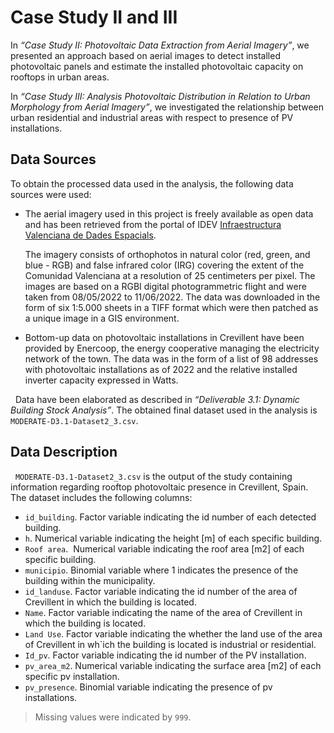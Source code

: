 # Case Study II and III

In *“Case Study II: Photovoltaic Data Extraction from Aerial Imagery”*, we presented an approach based on aerial images to detect installed photovoltaic panels and estimate the installed photovoltaic capacity on rooftops in urban areas.

In *“Case Study III: Analysis Photovoltaic Distribution in Relation to Urban Morphology from Aerial Imagery”*, we investigated the relationship between urban residential and industrial areas with respect to presence of PV installations. 

## Data Sources

To obtain the processed data used in the analysis, the following data sources were used:

- The aerial imagery used in this project is freely available as open data and has been retrieved from the portal of IDEV [Infraestructura Valenciana de Dades Espacials](https://geocataleg.gva.es/#/search?uuid=spaicv0202_2022CVAL0025&lang=spa). 

    The imagery consists of orthophotos in natural color (red, green, and blue - RGB) and false infrared color (IRG) covering the extent of the Comunidad Valenciana at a resolution of 25 centimeters per pixel. The images are based on a RGBI digital photogrammetric flight and were taken from 08/05/2022 to 11/06/2022. The data was downloaded in the form of six 1:5.000 sheets in a TIFF format which were then patched as a unique image in a GIS environment.  

- Bottom-up data on photovoltaic installations in Crevillent have been provided by Enercoop, the energy cooperative managing the electricity network of the town. The data was in the form of a list of 98 addresses with photovoltaic installations as of 2022 and the relative installed inverter capacity expressed in Watts. 

 
Data have been elaborated as described in *“Deliverable 3.1: Dynamic Building Stock Analysis”*. 
The obtained final dataset used in the analysis is `MODERATE-D3.1-Dataset2_3.csv`.

## Data Description
 
`MODERATE-D3.1-Dataset2_3.csv` is the output of the study containing information regarding rooftop photovoltaic presence in Crevillent, Spain. The dataset includes the following columns:

- `id_building`. Factor variable indicating the id number of each detected building.
- `h`. Numerical variable indicating the height [m] of each specific building.
- `Roof area`.  Numerical variable indicating the roof area [m2] of each specific building.
- `municipio`. Binomial variable where 1 indicates the presence of the building within the municipality.
- `id_landuse`. Factor variable indicating the id number of the area of Crevillent in which the building is located.
- `Name`. Factor variable indicating the name of the area of Crevillent in which the building is located.
- `Land Use`. Factor variable indicating the whether the land use of the area of Crevillent in wh`ich the building is located is industrial or residential.
- `Id_pv`. Factor variable indicating the id number of the PV installation.
- `pv_area_m2`. Numerical variable indicating the surface area [m2] of each specific pv installation.
- `pv_presence`. Binomial variable indicating the presence of pv installations.


> Missing values were indicated by `999`.